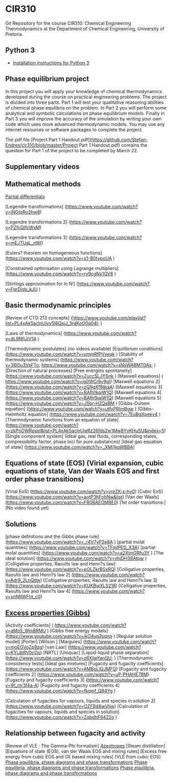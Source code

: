 # CIR310
Git Repository for the course CIR310: Chemical Engineering Thermodynamics at the Department of Chemical Engineering, University of Pretoria.


Python 3
---
* [Installation instructions for Python 3](https://github.com/mpr213/lecture-notes#software)


Phase equilibrium project 
---
In this project you will apply your knowledge of chemical thermodynamics developed during the course on practical engineering problems. The project is divided into three parts. Part 1 will test your qualitative reasoning abilities of chemical phase equilibria on the problem. In Part 2 you will perform some analytical and symbolic calculations on phase equilibrium models. Finally in Part 3 you will improve the accuracy of the simulation by writing your own code which uses more advanced thermodynamic models. You may use any internet resources or software packages to complete the project. 

The pdf file [Project Part 1 Handout.pdf](https://github.com/Stefan-Endres/cir310/blob/master/Project Part 1 Handout.pdf) contains the question for Part 1 of the project to be completed by March 22.


Supplementary videos
---

Mathematical methods
-
[Partial differentials](https://www.youtube.com/watch?v=nSbfIrgdkG8) 

[Legendre transformations] (https://www.youtube.com/watch?v=jNGtoRo3hw8)

[Legendre transformations 2] (https://www.youtube.com/watch?v=PZfcQIfcWxM)

[Legendre transformations 3] (https://www.youtube.com/watch?v=mEJTUaL_nWI) 

[Eulers? theorem on homogeneous functions] (https://www.youtube.com/watch?v=s1-B0typoUA )

[Constrained optimisation using Lagrange multipliers] (https://www.youtube.com/watch?v=ry9cgNx1QV8 )

[Stirlings approximation for ln N!] (https://www.youtube.com/watch?v=FgrDjsb_kJU )

Basic thermodynamic principles
-
[Review of CTD 213 concepts] (https://www.youtube.com/playlist?list=PL4xAk5aclnUiyy5I6QsjJ_3rdKoO0q04I; )

[Laws of thermodynamics] (https://www.youtube.com/watch?v=dL9NfiJjV14 )

[Thermodynamic postulates] (no videos available)
[Equilibrium conditions] (https://www.youtube.com/watch?v=vmmRfPVyeqk )
[Stability of thermodynamic systems] (https://www.youtube.com/watch?v=36I0u3VsFTo; https://www.youtube.com/watch?v=sNsWABMT0As; )
[Direction of natural processes]
[Free energies spontaneity] (https://www.youtube.com/watch?v=ZuccSLJYSnk )
[Maxwell equations] ( https://www.youtube.com/watch?v=jg0WCr6y9gI) 
[Maxwell equations 2] (https://www.youtube.com/watch?v=zQ9gXf8tbaA)
[Maxwell equations 3] (https://www.youtube.com/watch?v=BAfh1kqiW1Q) 
[Maxwell equations 4] (https://www.youtube.com/watch?v=BAfh1kqiW1Q)
[Maxwell equations 5] (https://www.youtube.com/watch?v=JSbr-HZQsBM )
[Gibbs-Duhem equation] (https://www.youtube.com/watch?v=utfxPRImBgw )
[Gibbs-Helmholtz equation] (https://www.youtube.com/watch?v=7EuBgXpekv4 )
[Thermodynamic functions from an equation of state] (https://www.youtube.com/watch?v=zkPnOWRpseI&list=PL4xAk5aclnUjeRz26fds2w1Mw8YvKHuSU&index=5) 
[Single component system] (Ideal gas, real fluids, corresponding states, compressibility factor, phase loci for pure substances)
[Ideal gas equation of state] (https://www.youtube.com/watch?v=_XMi1kpWBBA)

Equations of state (EOS) (Virial expansion, cubic equations of state, Van der Waals EOS and first order phase transitions)
-
[Virial EoS] (https://www.youtube.com/watch?v=yreZK-s-hy0)
[Cubic EoS] (https://www.youtube.com/watch?v=aotP3hFohNw&list) 
[Van der Waals] (https://www.youtube.com/watch?v=FR0BAEOM8E0) 
[1st order transitions:]  (No video found yet)

Solutions
-
[phase definitions and the Gibbs phase rule] (https://www.youtube.com/watch?v=_r4V7yP2e8A )
[partial molal quantities] (https://www.youtube.com/watch?v=TFmIPEG_X3A)
[partial molal quantities] (https://www.youtube.com/watch?v=a2XimGRfu3Y )
[The ideal solution] (https://www.youtube.com/watch?v=vhjDH38Atpw )
[Colligative properties, Raoults law and Henri?s law] (https://www.youtube.com/watch?v=pOLZkrBSxRQ)
[Colligative properties, Raoults law and Henri?s law 2] (https://www.youtube.com/watch?v=Adr9_2LnQdw)
[Colligative properties, Raoults law and Henri?s law 3] (https://www.youtube.com/watch?v=KUKBwXLS218)
[Colligative properties, Raoults law and Henri?s law 4] (https://www.youtube.com/watch?v=snNRWFht_c0)

[Excess properties (Gibbs) ](https://www.youtube.com/watch?v=3iWYh7qqzxw)
-
[Activity coefficients] ( https://www.youtube.com/watch?v=aMo5_Wm8RMU )
[Gibbs free energy models] (https://www.youtube.com/watch?v=ikO4vq3yqno )
[Regular solution model]
[Porter]
[Wilson ]
[Margules] (https://www.youtube.com/watch?v=moEGVoZp9zg)
[van Laar] (https://www.youtube.com/watch?v=KYjJbRV0cOo) 
[NRTL]
[Uniquac]
[Liquid-liquid phase separation] (https://www.youtube.com/watch?v=z6XjteYanQU; )
[Thermodynamic consistency tests]
[Ideal gas mixtures]
[Fugacity and fugacity coefficients] (https://www.youtube.com/watch?v=AMBoLiQJMFQ)
[Fugacity and fugacity coefficients 2] (https://www.youtube.com/watch?v=uP-PHAHE78M) 
[Fugacity and fugacity coefficients 3] (https://www.youtube.com/watch?v=9f_mr3f4a-A) 
[Fugacity and fugacity coefficients 4] (https://www.youtube.com/watch?v=fkqmf_QR4Yg )

[Calculation of fugacities for vapours, liquids and species in solution 2] (https://www.youtube.com/watch?v=OZFB48wVtjw)
[Calculation of fugacities for vapours, liquids and species in solution] (https://www.youtube.com/watch?v=ZqbdhF6422o )

Relationship between fugacity and activity
-
[Review of VLE : The Gamma-Phi formalism]
[Azeotropes](https://www.youtube.com/watch?v=MfpOBF9uCJk; )
[Steam distillation]
[Equations of state (EOS), van der Waals EOS and mixing rules]
[Excess free energy from cubic EOS and GE based mixing rules]
[VLE from cubic EOS]
[Phase equilibria, phase diagrams and phase transformations](https://www.youtube.com/watch?v=R9-PvyC8pFU&index=4&list=PL4xAk5aclnUjMQaDPzjOWCkGQORbYDNl5)
[Phase equilibria, phase diagrams and phase transformations](https://www.youtube.com/watch?v=-XcTEknC9Aw)
[Phase equilibria, phase diagrams and phase transformations](https://www.youtube.com/watch?v=Qp87Z4m8R-w)


